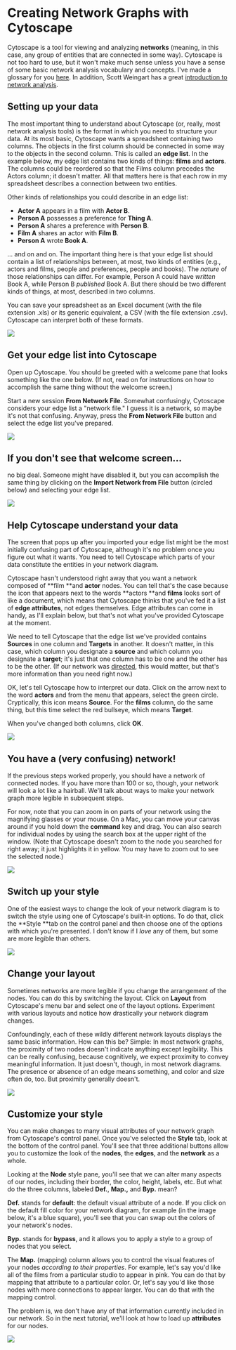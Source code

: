 # Creating Network Graphs with Cytoscape

Cytoscape is a tool for viewing and analyzing **networks** (meaning, in this case, any group of entities that are connected in some way). Cytoscape is not too hard to use, but it won't make much sense unless you have a sense of some basic network analysis vocabulary and concepts. I've made a glossary for you [here](https://github.com/miriamposner/network_analysis_workshop/blob/master/SNAglossary.md). In addition, Scott Weingart has a great [introduction to network analysis](http://journalofdigitalhumanities.org/1-1/demystifying-networks-by-scott-weingart/).

## Setting up your data

The most important thing to understand about Cytoscape (or, really, most network analysis tools) is the format in which you need to structure your data. At its most basic, Cytoscape wants a spreadsheet containing two columns. The objects in the first column should be connected in some way to the objects in the second column. This is called an **edge list**. In the example below, my edge list contains two kinds of things: **films** and **actors**. The columns could be reordered so that the Films column precedes the Actors column; it doesn't matter. All that matters here is that each row in my spreadsheet describes a connection between two entities.

Other kinds of relationships you could describe in an edge list:

* **Actor A** appears in a film with **Actor B**.
* **Person A** possesses a preference for **Thing A**.
* **Person A** shares a preference with **Person B**.
* **Film A** shares an actor with **Film B**.
* **Person A** wrote **Book A**.

... and on and on. The important thing here is that your edge list should contain a list of relationships between, at most, two kinds of entities (e.g., actors and films, people and preferences, people and books). The *nature* of those relationships can differ. For example, Person A could have *written* Book A, while Person B *published* Book A. But there should be two different kinds of things, at most, described in two columns.

You can save your spreadsheet as an Excel document (with the file extension .xls) or its generic equivalent, a CSV (with the file extension .csv). Cytoscape can interpret both of these formats.

![][1]

[1]: images/creating-network-graphs-with-cytoscape/setting-up-your-data.png

## Get your edge list into Cytoscape

Open up Cytoscape. You should be greeted with a welcome pane that looks something like the one below. (If not, read on for instructions on how to accomplish the same thing without the welcome screen.)

Start a new session **From Network File**. Somewhat confusingly, Cytoscape considers your edge list a "network file." I guess it is a network, so maybe it's not that confusing. Anyway, press the **From Network File** button and select the edge list you've prepared.

![][2]

[2]: images/creating-network-graphs-with-cytoscape/get-your-edge-list-into-cytoscape.png

## If you don't see that welcome screen...

no big deal. Someone might have disabled it, but you can accomplish the same thing by clicking on the **Import Network from File** button (circled below) and selecting your edge list.

![][3]

[3]: images/creating-network-graphs-with-cytoscape/if-you-don-t-see-that-welcome-screen.png

## Help Cytoscape understand your data

The screen that pops up after you imported your edge list might be the most initially confusing part of Cytoscape, although it's no problem once you figure out what it wants. You need to tell Cytoscape which parts of your data constitute the entities in your network diagram.

Cytoscape hasn't understood right away that you want a network composed of **film **and **actor** nodes. You can tell that's the case because the icon that appears next to the words **actors **and **films** looks sort of like a document, which means that Cytoscape thinks that you've fed it a list of **edge attributes**, not edges themselves. Edge attributes can come in handy, as I'll explain below, but that's not what you've provided Cytoscape at the moment.

We need to tell Cytoscape that the edge list we've provided contains **Sources** in one column and **Targets** in another. It doesn't matter, in this case, which column you designate a **source** and which column you designate a **target**; it's just that one column has to be one and the other has to be the other. (If our network was [directed](http://www.shizukalab.com/toolkits/sna/plotting-directed-networks), this would matter, but that's more information than you need right now.)

OK, let's tell Cytoscape how to interpret our data. Click on the arrow next to the word **actors** and from the menu that appears, select the green circle. Cryptically, this icon means **Source**. For the **films** column, do the same thing, but this time select the red bullseye, which means **Target**.

When you've changed both columns, click **OK**.

![][4]

[4]: images/creating-network-graphs-with-cytoscape/help-cytoscape-understand-your-data.png

## You have a (very confusing) network!

If the previous steps worked properly, you should have a network of connected nodes. If you have more than 100 or so, though, your network will look a lot like a hairball. We'll talk about ways to make your network graph more legible in subsequent steps.

For now, note that you can zoom in on parts of your network using the magnifying glasses or your mouse. On a Mac, you can move your canvas around if you hold down the **command** key and drag. You can also search for individual nodes by using the search box at the upper right of the window. (Note that Cytoscape doesn't zoom to the node you searched for right away; it just highlights it in yellow. You may have to zoom out to see the selected node.)

![][5]

[5]: images/creating-network-graphs-with-cytoscape/you-have-a--very-confusing--network-.png

## Switch up your style

One of the easiest ways to change the look of your network diagram is to switch the style using one of Cytoscape's built-in options. To do that, click the **Style **tab on the control panel and then choose one of the options with which you're presented. I don't know if I *love* any of them, but some are more legible than others.

![][6]

[6]: images/creating-network-graphs-with-cytoscape/switch-up-your-style.png

## Change your layout

Sometimes networks are more legible if you change the arrangement of the nodes. You can do this by switching the layout. Click on **Layout** from Cytoscape's menu bar and select one of the layout options. Experiment with various layouts and notice how drastically your network diagram changes.

Confoundingly, each of these wildly different network layouts displays the same basic information. How can this be? Simple: In most network graphs, the proximity of two nodes doesn't indicate anything except legibility. This can be really confusing, because cognitively, we expect proximity to convey meaningful information. It just doesn't, though, in most network diagrams. The presence or absence of an edge means something, and color and size often do, too. But proximity generally doesn't.

![][7]

[7]: images/creating-network-graphs-with-cytoscape/change-your-layout.png

## Customize your style

You can make changes to many visual attributes of your network graph from Cytoscape's control panel. Once you've selected the **Style** tab, look at the bottom of the control panel. You'll see that three additional buttons allow you to customize the look of the **nodes**, the **edges**, and the **network** as a whole.

Looking at the **Node** style pane, you'll see that we can alter many aspects of our nodes, including their border, the color, height, labels, etc. But what do the three columns, labeled **Def.**, **Map.,** and **Byp.** mean?

**Def.** stands for **default**: the default visual attribute of a node. If you click on the default fill color for your network diagram, for example (in the image below, it's a blue square), you'll see that you can swap out the colors of your network's nodes.

**Byp.** stands for **bypass**, and it allows you to apply a style to a group of nodes that you select.

The **Map.** (mapping) column allows you to control the visual features of your nodes *according to their properties*. For example, let's say you'd like all of the films from a particular studio to appear in pink. You can do that by mapping that attribute to a particular color. Or, let's say you'd like those nodes with more connections to appear larger. You can do that with the mapping control.

The problem is, we don't have any of that information currently included in our network. So in the next tutorial, we'll look at how to load up **attributes** for our nodes.

![][8]

[8]: images/creating-network-graphs-with-cytoscape/customize-your-style.png
